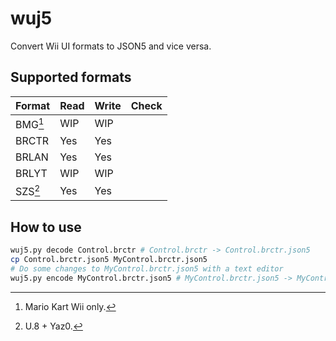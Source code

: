 # wuj5

Convert Wii UI formats to JSON5 and vice versa.

## Supported formats

| Format  | Read | Write | Check |
| :------ | :--- | :---- | :---- |
| BMG[^1] | WIP  | WIP   |       |
| BRCTR   | Yes  | Yes   |       |
| BRLAN   | Yes  | Yes   |       |
| BRLYT   | WIP  | WIP   |       |
| SZS[^2] | Yes  | Yes   |       |

[^1]: Mario Kart Wii only.
[^2]: U.8 + Yaz0.

## How to use

```bash
wuj5.py decode Control.brctr # Control.brctr -> Control.brctr.json5
cp Control.brctr.json5 MyControl.brctr.json5
# Do some changes to MyControl.brctr.json5 with a text editor
wuj5.py encode MyControl.brctr.json5 # MyControl.brctr.json5 -> MyControl.brctr
```
